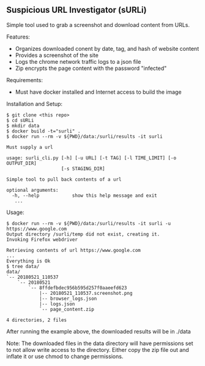 ## Suspicious URL Investigator (sURLi)

Simple tool used to grab a screenshot and download content from URLs.

Features:
 - Organizes downloaded conent by date, tag, and hash of website content
 - Provides a screenshot of the site
 - Logs the chrome network traffic logs to a json file
 - Zip encrypts the page content with the password "infected"

Requirements:
 - Must have docker installed and Internet access to build the image

Installation and Setup:
```
$ git clone <this repo>
$ cd sURLi
$ mkdir data
$ docker build -t="surli" .
$ docker run --rm -v ${PWD}/data:/surli/results -it surli

Must supply a url

usage: surli_cli.py [-h] [-u URL] [-t TAG] [-l TIME_LIMIT] [-o OUTPUT_DIR]
                    [-s STAGING_DIR]

Simple tool to pull back contents of a url

optional arguments:
  -h, --help            show this help message and exit
   ...
```

Usage:
```
$ docker run --rm -v ${PWD}/data:/surli/results -it surli -u https://www.google.com
Output directory /surli/temp did not exist, creating it.
Invoking Firefox webdriver

Retrieving contents of url https://www.google.com
...
Everything is Ok
$ tree data/
data/
`-- 20180521_110537
    `-- 20180521
        `-- 8ffdefbdec956b595d257f0aaeefd623
            |-- 20180521_110537.screenshot.png
            |-- browser_logs.json
            |-- logs.json
            `-- page_content.zip

4 directories, 2 files
```

After running the example above, the downloaded results will be in ./data

Note: The downloaded files in the data directory will have permissions set to not allow write access to the directory.  Either copy the zip file out and inflate it or use chmod to change permissions.
